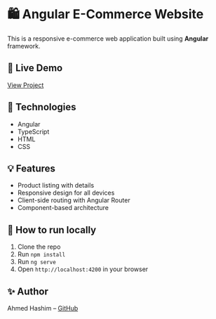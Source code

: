 # 🛍️ Angular E-Commerce Website

This is a responsive e-commerce web application built using **Angular** framework.

## 🔗 Live Demo
[View Project](https://ecommerce-jet-iota-26.vercel.app/)

## 🧰 Technologies
- Angular
- TypeScript
- HTML
- CSS

## 💡 Features
- Product listing with details
- Responsive design for all devices
- Client-side routing with Angular Router
- Component-based architecture

## 🚀 How to run locally
1. Clone the repo  
2. Run `npm install`  
3. Run `ng serve`  
4. Open `http://localhost:4200` in your browser

## ✨ Author
Ahmed Hashim – [GitHub](https://github.com/ahmedhashim-front)
